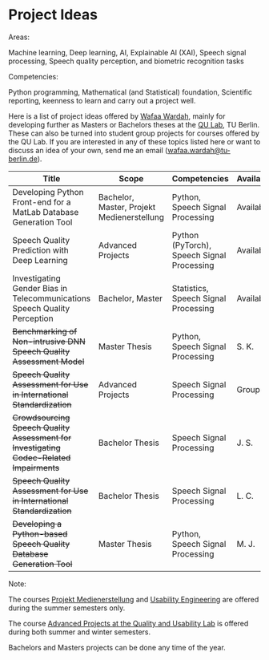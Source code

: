 # Project Ideas

Areas: 


Machine learning, Deep learning, AI, Explainable AI (XAI), Speech signal processing, Speech quality perception, and biometric recognition tasks


Competencies:

Python programming, Mathematical (and Statistical) foundation, Scientific reporting, keenness to learn and carry out a project well.


Here is a list of project ideas offered by [Wafaa Wardah](https://www.tu.berlin/index.php?id=34807), mainly for developing further as Masters or Bachelors theses at the [QU Lab](https://www.tu.berlin/en/qu), TU Berlin. These can also be turned into student group projects for courses offered by the QU Lab. If you are interested in any of these topics listed here or want to discuss an idea of your own, send me an email ([wafaa.wardah@tu-berlin.de](mailto:wafaa.wardah@tu-berlin.de)).

| Title | Scope | Competencies | Availability | Date |
|-------------| -----|-------------| -----| -----|
| Developing Python Front-end for a MatLab Database Generation Tool | Bachelor, Master, Projekt Medienerstellung | Python, Speech Signal Processing | Available | Oct 2023 |
| Speech Quality Prediction with Deep Learning | Advanced Projects | Python (PyTorch), Speech Signal Processing | Available | Oct 2023 |
| Investigating Gender Bias in Telecommunications Speech Quality Perception | Bachelor, Master | Statistics, Speech Signal Processing | Available | Oct 2023 |
| ~~Benchmarking of Non-intrusive DNN Speech Quality Assessment Model~~ | Master Thesis | Python, Speech Signal Processing | S. K. | 2021 - 2022 |
| ~~Speech Quality Assessment for Use in International Standardization~~ | Advanced Projects | Speech Signal Processing | Group of 6 | 2022 |
| ~~Crowdsourcing Speech Quality Assessment for Investigating Codec-Related Impairments~~ | Bachelor Thesis | Speech Signal Processing | J. S. | 2023 |
| ~~Speech Quality Assessment for Use in International Standardization~~ | Bachelor Thesis | Speech Signal Processing | L. C. | 2023 |
| ~~Developing a Python-based Speech Quality Database Generation Tool~~ | Master Thesis | Python, Speech Signal Processing | M. J. | 2023 |




Note: 

The courses [Projekt Medienerstellung](https://www.tu.berlin/qu/studium-und-lehre/lehrangebot/kurse/sommersemester/medienprojekt-medienerstellung) and [Usability Engineering](https://www.tu.berlin/qu/studium-und-lehre/lehrangebot/kurse/sommersemester/usability-engineering) are offered during the summer semesters only. 

The course [Advanced Projects at the Quality and Usability Lab](https://www.tu.berlin/qu/studium-und-lehre/lehrangebot) is offered during both summer and winter semesters.

Bachelors and Masters projects can be done any time of the year.
